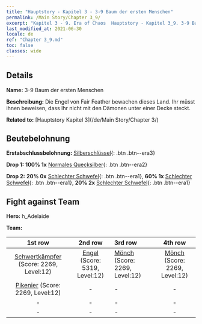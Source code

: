 ```yaml
---
title: "Hauptstory - Kapitel 3 - 3-9 Baum der ersten Menschen"
permalink: /Main Story/Chapter 3_9/
excerpt: "Kapitel 3 - 9. Era of Chaos  Hauptstory - Kapitel 3_9. 3-9 Baum der ersten Menschen"
last_modified_at: 2021-06-30
locale: de
ref: "Chapter 3_9.md"
toc: false
classes: wide
---
```


## Details

 **Name:** 3-9 Baum der ersten Menschen

 **Beschreibung:** Die Engel von Fair Feather bewachen dieses Land. Ihr müsst ihnen beweisen, dass Ihr nicht mit den Dämonen unter einer Decke steckt.

 **Related to:** [Hauptstory Kapitel 3](/de/Main Story/Chapter 3/)

## Beutebelohnung

 **Erstabschlussbelohnung:** [Silberschlüssel](/ItemsDE/con_693/){: .btn .btn--era3}

 **Drop 1:** **100% 1x** [Normales Quecksilber](/ItemsDE/mat_8/){: .btn .btn--era2}

 **Drop 2:** **20% 0x** [Schlechter Schwefel](/ItemsDE/mat_3/){: .btn .btn--era1}, **60% 1x** [Schlechter Schwefel](/ItemsDE/mat_3/){: .btn .btn--era1}, **20% 2x** [Schlechter Schwefel](/ItemsDE/mat_3/){: .btn .btn--era1}


## Fight against Team
 **Hero:** h_Adelaide

 **Team:**


  | 1st row | 2nd row | 3rd row | 4th row |
  |:----:|:----:|:----|:----:|
  | [Schwertkämpfer](/de/units/Swordsman/) (Score: 2269, Level:12)  | [Engel](/de/units/Angel/) (Score: 5319, Level:12)  | [Mönch](/de/units/Monk/) (Score: 2269, Level:12)  | [Mönch](/de/units/Monk/) (Score: 2269, Level:12)  |
  | [Pikenier](/de/units/Pikeman/) (Score: 2269, Level:12)  | - | - | - |
  | - | - | - | - |
  | - | - | - | - |


